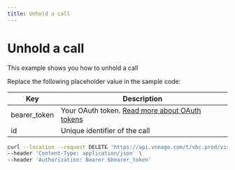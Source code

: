 ```yaml
---
title: Unhold a call
---
```


# Unhold a call

This example shows you how to unhold a call

Replace the following placeholder value in the sample code:

| Key | Description |
| --- | ----------- |
| bearer_token      | Your OAuth token. [Read more about OAuth tokens](/concepts/guides/create-an-access-token) |
| id                | Unique identifier of the call |

``` bash
curl --location --request DELETE 'https://api.vonage.com/t/vbc.prod/vis/v1/self/calls/$id/hold' \
--header 'Content-Type: application/json' \
--header 'Authorization: Bearer $bearer_token'
```